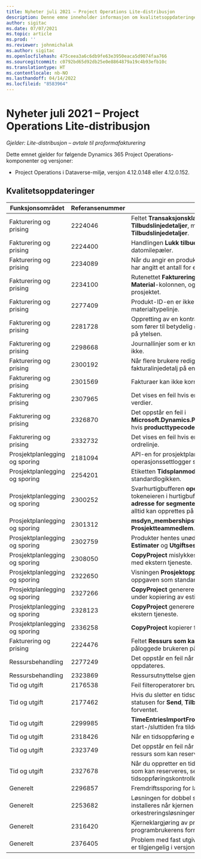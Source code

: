 ```yaml
---
title: Nyheter juli 2021 – Project Operations Lite-distribusjon
description: Denne emne inneholder informasjon om kvalitetsoppdateringene som er tilgjengelige i juli 2021-versjonen av Project Operations Lite-distribusjon.
author: sigitac
ms.date: 07/07/2021
ms.topic: article
ms.prod: ''
ms.reviewer: johnmichalak
ms.author: sigitac
ms.openlocfilehash: 475ceea3a6c6db9fe63e3950eaca5d9074faa766
ms.sourcegitcommit: c0792bd65d92db25e0e8864879a19c4b93efb10c
ms.translationtype: HT
ms.contentlocale: nb-NO
ms.lasthandoff: 04/14/2022
ms.locfileid: "8583964"
---
```

# <a name="whats-new-july-2021---project-operations-lite-deployment"></a>Nyheter juli 2021 – Project Operations Lite-distribusjon

_Gjelder: Lite-distribusjon – avtale til proformafakturering_

Dette emnet gjelder for følgende Dynamics 365 Project Operations-komponenter og versjoner:

  - Project Operations i Dataverse-miljø, versjon 4.12.0.148 eller 4.12.0.152.

## <a name="quality-updates"></a>Kvalitetsoppdateringer
| **Funksjonsområdet**              | **Referansenummer** | **Kvalitetsoppdatering**                                                                                                                                                                                             |
|-------------------------------|----------------------|----------------------------------------------------------------------------------------------------------------------------------------------------------------------------------------------------------------|
| Fakturering og prising           | 2224046              | Feltet **Transaksjonsklasse** kan redigeres i fanen **Tilbudslinjedetaljer**, men er låst hvis du arbeider på siden **Tilbudslinjedetaljer**.                                                                     |
| Fakturering og prising           | 2224400              | Handlingen **Lukk tilbud som vunnet** mislykkes når et tilbud ikke har datomilepæler.                                                                                                                                    |
| Fakturering og prising           | 2234089              | Når du angir en produktbeskrivelse manuelt, tømmes den etter at du har angitt et antall for et materialestimat.                                                                                                                         |
| Fakturering og prising           | 2234100              | Rutenettet **Faktureringsoppsett for oppgave** inneholder ikke **Material**-kolonnen, og verdien er i fanen **Oppgavefakturering** for prosjektet.                                                                                                       |
| Fakturering og prising           | 2277409              | Produkt-ID-en er ikke tilgjengelig på kontraktlinjedetaljene for en materialtypelinje.                                                                                                                                        |
| Fakturering og prising           | 2281728              | Oppretting av en kontraktlinje omevaluerer unødvendig faktiske data som fører til betydelig økning i datavolumet, noe som har innvirkning på ytelsen.                                                                                |
| Fakturering og prising           | 2298668              | Journallinjer som er knyttet til en tilbakekalt og slettet utgift, fjernes ikke.                                                                                                                                     |
| Fakturering og prising           | 2300192              | Når flere brukere redigerer en faktura, er det mulig å opprette en ny fakturalinjedetalj på en bekreftet faktura.                                                                                   |
| Fakturering og prising           | 2301569              | Fakturaer kan ikke korrigeres hvis et beløpshonorar på \$ 0 er brukt.                                                                                                                                        |
| Fakturering og prising           | 2307965              | Det vises en feil hvis en kategoripris opprettes med manglende verdier.                                                                                                                           |
| Fakturering og prising           | 2326870              | Det oppstår en feil i **Microsoft.Dynamics.ProjectService.Plugins.PostInvoiceLineDelete** hvis **producttypecode** er null.                                                                            |
| Fakturering og prising           | 2332732              | Det vises en feil hvis en kontraktlinjemilepæl opprettes uten en ordrelinje.                                                                                                                |
| Prosjektplanlegging og sporing | 2181094              | API-en for prosjektplanlegging støtter nå PSS-logger og operasjonssettlogger som er lagret i 90 dager.                                                                                                                  |
| Prosjektplanlegging og sporing | 2254201              | Etiketten **Tidsplanmodus** oppdateres med detaljer som beskriver standardlogikken.                                                                                                                                      |
| Prosjektplanlegging og sporing | 2300252              | Svarhurtigbufferen **openProject** oppdateres og inkluderer tokeneieren i hurtigbuffernøkkelen, **primær URL-adresse** og **URL-adresse for segmentet** slik at **URL-adressen for forespørselen** alltid kan opprettes på nytt hvis **primær URL-adresse** endres. |
| Prosjektplanlegging og sporing | 2301312              | **msdyn_membershipstatus** er fjernet fra visningen **Prosjektteammedlem**.                                                                                                                                        |
| Prosjektplanlegging og sporing | 2302759              | Produkter hentes unødvendig i fanen **Ressurstilordninger**, **Estimater** og **Utgiftsestimater**.                                                                                                        |
| Prosjektplanlegging og sporing | 2308050              | **CopyProject** mislykkes med feilen Kan ikke hente token for å snakke med ekstern tjeneste.                                                                                                                           |
| Prosjektplanlegging og sporing | 2322650              | Visningen **Prosjektoppgaveliste** er oppdatert til å vise datoen for oppgaven som standard.                                                                                                            |
| Prosjektplanlegging og sporing | 2327266              | **CopyProject** genererer feilmeldingen Finner ikke nøkkelen i ordlisten under kopiering av estimater.                                                                                                      |
| Prosjektplanlegging og sporing | 2328123              | **CopyProject** genererer feilen Kan ikke hente token for å snakke med ekstern tjeneste.                                                                                                                          |
| Prosjektplanlegging og sporing | 2336258              | **CopyProject** kopierer feil posisjonsnavnene for ressurser.                                                                                                                                                 |
| Fakturering og prising           | 2224476              | Feltet **Ressurs som kan reserveres** er ikke riktig standard for den påloggede brukeren på **Materialbruk**-siden.                                                                                                            |
| Ressursbehandling           | 2277249              | Det oppstår en feil når et ikke-prosjektbasert ressurskrav oppdateres.                                                                                                            |
| Ressursbehandling           | 2323869              | Ressursutnyttelse gjenkjenner ikke filtrerte ressurser riktig.                                                                                                                                             |
| Tid og utgift              | 2176538              | Feil filteroperatorer brukes på **Tidsoppføring**-kontrollen.                                                                                                                                                   |
| Tid og utgift              | 2177462              | Hvis du sletter en tidsoppføring i rutenettet, oppdateres ikke statusen for **Send**, **Tilbakekall**, **Slett** og **Rediger oppføring** som forventet.                                                                                        |
| Tid og utgift              | 2299985              | **TimeEntriesImportFromResourceAssignment** vedlikeholder ikke start-/sluttiden fra tildelingsprofilene.                                                                                                  |
| Tid og utgift              | 2318426              | Når en tidsoppføring er sendt, kan du likevel redigere låste felter.                                                                                                                                   |
| Tid og utgift              | 2323749              | Det oppstår en feil når en utgift opprettes fra fanen **Relatert** for en ressurs som kan reserveres.                                                                                                      |
| Tid og utgift              | 2327678              | Når du oppretter en tidsoppføring fra fanen **Relatert** for en ressurs som kan reserveres, sendes ikke den overordnede ressursen til tidsoppføringskontrollen.                                                                            |
| Generelt                       | 2296857              | Fremdriftssporing for langvarige jobber.                                                                                                                                                                        |
| Generelt                       | 2253682              | Løsningen for dobbel skriving i Project Operations bør ikke installeres når kjernen for dobbel skriving er installert i et miljø uten orkestreringsløsningen med dobbel skriving.                                                |
| Generelt                       | 2316420              | Kjerneklargjøring av prosjekttjeneste mislykkes hvis programbrukerens forretningsenhet endres.                                                                                                                     |
| Generelt                       | 2376405              | Problem med fast utgiverdrevet oppdatering (kvalitetsoppdateringen er tilgjengelig i versjon 4.12.0.152)                                                                                                                     |
